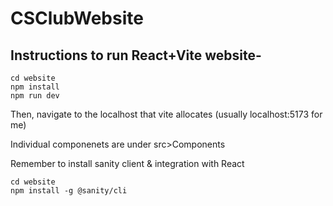 # CSClubWebsite

## Instructions to run React+Vite website-
```
cd website
npm install
npm run dev
```
Then, navigate to the localhost that vite allocates (usually localhost:5173 for me)

Individual componenets are under src>Components

Remember to install sanity client & integration with React

```
cd website
npm install -g @sanity/cli


```
